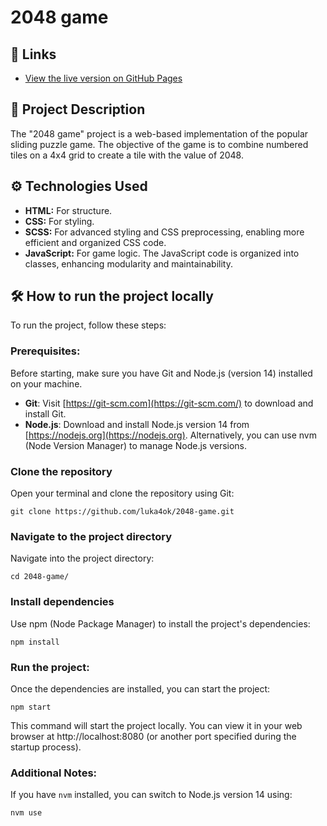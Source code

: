 # 2048 game

## 🔗 Links

- [View the live version on GitHub Pages](https://luka4ok.github.io/2048-game/)

## 📝 Project Description

The "2048 game" project is a web-based implementation of the popular sliding puzzle game. The objective of the game is to combine numbered tiles on a 4x4 grid to create a tile with the value of 2048.

## ⚙️ Technologies Used

- **HTML:** For structure.
- **CSS:** For styling.
- **SCSS:** For advanced styling and CSS preprocessing, enabling more efficient and organized CSS code.
- **JavaScript:** For game logic. The JavaScript code is organized into classes, enhancing modularity and maintainability.

  
## 🛠 How to run the project locally

To run the project, follow these steps:


### Prerequisites:
Before starting, make sure you have Git and Node.js (version 14) installed on your machine.

- **Git**: Visit [https://git-scm.com](https://git-scm.com/) to download and install Git.
- **Node.js**: Download and install Node.js version 14 from [https://nodejs.org](https://nodejs.org). Alternatively, you can use nvm (Node Version Manager) to manage Node.js versions.

### Clone the repository
Open your terminal and clone the repository using Git:

`git clone https://github.com/luka4ok/2048-game.git`

### Navigate to the project directory
Navigate into the project directory:

`cd 2048-game/`

### Install dependencies
Use npm (Node Package Manager) to install the project's dependencies:

`npm install`

### Run the project:
Once the dependencies are installed, you can start the project:

`npm start`

This command will start the project locally. You can view it in your web browser at http://localhost:8080 (or another port specified during the startup process).

### Additional Notes:
If you have `nvm` installed, you can switch to Node.js version 14 using:
    
`nvm use`
